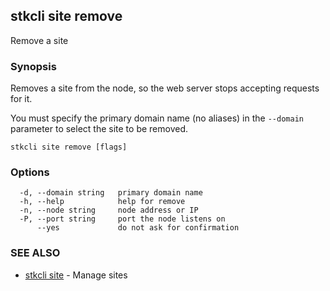 ## stkcli site remove

Remove a site

### Synopsis

Removes a site from the node, so the web server stops accepting requests for it.

You must specify the primary domain name (no aliases) in the `--domain` parameter to select the site to be removed.


```
stkcli site remove [flags]
```

### Options

```
  -d, --domain string   primary domain name
  -h, --help            help for remove
  -n, --node string     node address or IP
  -P, --port string     port the node listens on
      --yes             do not ask for confirmation
```

### SEE ALSO

* [stkcli site](stkcli_site.md)	 - Manage sites

